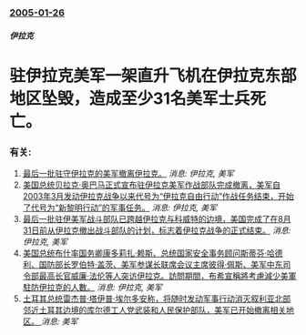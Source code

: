 ### [2005-01-26](/news/2005/01/26/index.md)

##### 伊拉克
#  驻伊拉克美军一架直升飞机在伊拉克东部地区坠毁，造成至少31名美军士兵死亡。




### 有关:

1. [ 最后一批驻守伊拉克的美军撤离伊拉克。](/news/2011/12/18/最后一批驻守伊拉克的美军撤离伊拉克.md) _消息: 伊拉克, 美军_
2. [ 美国总统贝拉克·奥巴马正式宣布驻伊拉克美军作战部队完成撤离，美军自2003年3月发动伊拉克战争以来代号为“伊拉克自由行动”作战任务结束，开始了代号为“新黎明行动”的军事任务。](/news/2010/08/31/美国总统贝拉克-奥巴马正式宣布驻伊拉克美军作战部队完成撤离-美军自2003年3月发动伊拉克战争以来代号为-伊拉克自由行.md) _消息: 伊拉克, 美军_
3. [ 最后一批驻伊美军战斗部队已跨越伊拉克与科威特的边境，美国完成了在8月31日前从伊拉克撤出战斗部队的计划，标志着伊拉克战争的正式结束。](/news/2010/08/17/最后一批驻伊美军战斗部队已跨越伊拉克与科威特的边境-美国完成了在8月31日前从伊拉克撤出战斗部队的计划-标志着伊拉克战.md) _消息: 伊拉克, 美军_
4. [美国总统布什率国务卿康多莉扎·赖斯、总统国家安全事务顾问斯蒂芬·哈德利、国防部长罗伯特·盖茨、美军参谋长联席会议主席彼得·佩斯、美军中东司令部最高长官威廉·法伦等人突访伊拉克。訪問期間，布希宣稱將考慮減少美軍駐防伊拉克的人數。](/news/2007/09/3/美国总统布什率国务卿康多莉扎-赖斯-总统国家安全事务顾问斯蒂芬-哈德利-国防部长罗伯特-盖茨-美军参谋长联席会议主席彼得.md) _消息: 伊拉克, 美军_
5. [土耳其总统雷杰普·塔伊普·埃尔多安称，将随时发动军事行动消灭叙利亚北部邻近土耳其边境的库尔德工人党武装和人民保护部队，美军已开始撤离相关地区。 ](/news/2019/10/7/土耳其总统雷杰普-塔伊普-埃尔多安称-将随时发动军事行动消灭叙利亚北部邻近土耳其边境的库尔德工人党武装和人民保护部队-美.md) _消息: 美军_
